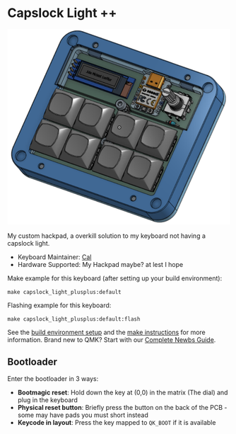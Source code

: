# Capslock Light ++

![capslock_light_plusplus](../../images/Full_CAD.png)

My custom hackpad, a overkill solution to my keyboard not having a capslock light.

* Keyboard Maintainer: [Cal](https://github.com/UnnaturalTwilight)
* Hardware Supported: My Hackpad maybe? at lest I hope

Make example for this keyboard (after setting up your build environment):

    make capslock_light_plusplus:default

Flashing example for this keyboard:

    make capslock_light_plusplus:default:flash

See the [build environment setup](https://docs.qmk.fm/#/getting_started_build_tools) and the [make instructions](https://docs.qmk.fm/#/getting_started_make_guide) for more information. Brand new to QMK? Start with our [Complete Newbs Guide](https://docs.qmk.fm/#/newbs).

## Bootloader

Enter the bootloader in 3 ways:

* **Bootmagic reset**: Hold down the key at (0,0) in the matrix (The dial) and plug in the keyboard
* **Physical reset button**: Briefly press the button on the back of the PCB - some may have pads you must short instead
* **Keycode in layout**: Press the key mapped to `QK_BOOT` if it is available 
